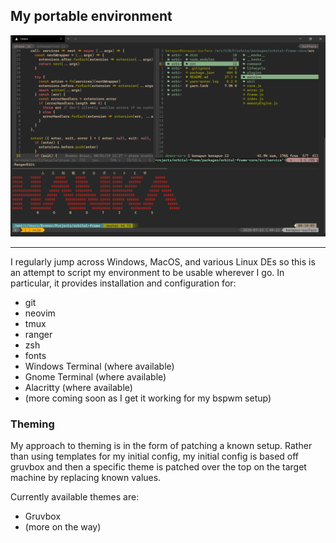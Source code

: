 ## My portable environment

<img src="screenshot.png" alt="Screenshot">
<hr>
I regularly jump across Windows, MacOS, and various Linux DEs so this is an attempt to script my environment to be usable wherever I go. In particular,
it provides installation and configuration for:

  * git
  * neovim
  * tmux
  * ranger
  * zsh
  * fonts
  * Windows Terminal (where available)
  * Gnome Terminal (where available)
  * Alacritty (where available)
  * (more coming soon as I get it working for my bspwm setup)

### Theming
My approach to theming is in the form of patching a known setup. Rather than using templates for my initial config, my initial config is based off gruvbox
and then a specific theme is patched over the top on the target machine by replacing known values.

Currently available themes are:

  * Gruvbox
  * (more on the way)
